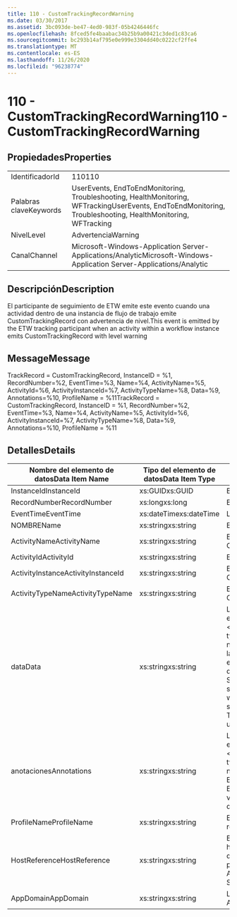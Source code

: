 ```yaml
---
title: 110 - CustomTrackingRecordWarning
ms.date: 03/30/2017
ms.assetid: 3bc093de-be47-4ed0-983f-05b4246446fc
ms.openlocfilehash: 8fced5fe4baabac34b25b9a00421c3ded1c83ca6
ms.sourcegitcommit: bc293b14af795e0e999e3304dd40c0222cf2ffe4
ms.translationtype: MT
ms.contentlocale: es-ES
ms.lasthandoff: 11/26/2020
ms.locfileid: "96238774"
---
```

# <a name="110---customtrackingrecordwarning"></a><span data-ttu-id="af065-102">110 - CustomTrackingRecordWarning</span><span class="sxs-lookup"><span data-stu-id="af065-102">110 - CustomTrackingRecordWarning</span></span>

## <a name="properties"></a><span data-ttu-id="af065-103">Propiedades</span><span class="sxs-lookup"><span data-stu-id="af065-103">Properties</span></span>  
  
|||  
|-|-|  
|<span data-ttu-id="af065-104">Identificador</span><span class="sxs-lookup"><span data-stu-id="af065-104">Id</span></span>|<span data-ttu-id="af065-105">110</span><span class="sxs-lookup"><span data-stu-id="af065-105">110</span></span>|  
|<span data-ttu-id="af065-106">Palabras clave</span><span class="sxs-lookup"><span data-stu-id="af065-106">Keywords</span></span>|<span data-ttu-id="af065-107">UserEvents, EndToEndMonitoring, Troubleshooting, HealthMonitoring, WFTracking</span><span class="sxs-lookup"><span data-stu-id="af065-107">UserEvents, EndToEndMonitoring, Troubleshooting, HealthMonitoring, WFTracking</span></span>|  
|<span data-ttu-id="af065-108">Nivel</span><span class="sxs-lookup"><span data-stu-id="af065-108">Level</span></span>|<span data-ttu-id="af065-109">Advertencia</span><span class="sxs-lookup"><span data-stu-id="af065-109">Warning</span></span>|  
|<span data-ttu-id="af065-110">Canal</span><span class="sxs-lookup"><span data-stu-id="af065-110">Channel</span></span>|<span data-ttu-id="af065-111">Microsoft-Windows-Application Server-Applications/Analytic</span><span class="sxs-lookup"><span data-stu-id="af065-111">Microsoft-Windows-Application Server-Applications/Analytic</span></span>|  
  
## <a name="description"></a><span data-ttu-id="af065-112">Descripción</span><span class="sxs-lookup"><span data-stu-id="af065-112">Description</span></span>  

 <span data-ttu-id="af065-113">El participante de seguimiento de ETW emite este evento cuando una actividad dentro de una instancia de flujo de trabajo emite CustomTrackingRecord con advertencia de nivel.</span><span class="sxs-lookup"><span data-stu-id="af065-113">This event is emitted by the ETW tracking participant when an activity within a workflow instance emits CustomTrackingRecord with level warning</span></span>  
  
## <a name="message"></a><span data-ttu-id="af065-114">Message</span><span class="sxs-lookup"><span data-stu-id="af065-114">Message</span></span>  

 <span data-ttu-id="af065-115">TrackRecord = CustomTrackingRecord, InstanceID = %1, RecordNumber=%2, EventTime=%3, Name=%4, ActivityName=%5, ActivityId=%6, ActivityInstanceId=%7, ActivityTypeName=%8, Data=%9, Annotations=%10, ProfileName = %11</span><span class="sxs-lookup"><span data-stu-id="af065-115">TrackRecord = CustomTrackingRecord, InstanceID = %1, RecordNumber=%2, EventTime=%3, Name=%4, ActivityName=%5, ActivityId=%6, ActivityInstanceId=%7, ActivityTypeName=%8, Data=%9, Annotations=%10, ProfileName = %11</span></span>  
  
## <a name="details"></a><span data-ttu-id="af065-116">Detalles</span><span class="sxs-lookup"><span data-stu-id="af065-116">Details</span></span>  
  
|<span data-ttu-id="af065-117">Nombre del elemento de datos</span><span class="sxs-lookup"><span data-stu-id="af065-117">Data Item Name</span></span>|<span data-ttu-id="af065-118">Tipo del elemento de datos</span><span class="sxs-lookup"><span data-stu-id="af065-118">Data Item Type</span></span>|<span data-ttu-id="af065-119">Descripción</span><span class="sxs-lookup"><span data-stu-id="af065-119">Description</span></span>|  
|--------------------|--------------------|-----------------|  
|<span data-ttu-id="af065-120">InstanceId</span><span class="sxs-lookup"><span data-stu-id="af065-120">InstanceId</span></span>|<span data-ttu-id="af065-121">xs:GUID</span><span class="sxs-lookup"><span data-stu-id="af065-121">xs:GUID</span></span>|<span data-ttu-id="af065-122">El id. de instancia del flujo de trabajo.</span><span class="sxs-lookup"><span data-stu-id="af065-122">The instance id for the workflow</span></span>|  
|<span data-ttu-id="af065-123">RecordNumber</span><span class="sxs-lookup"><span data-stu-id="af065-123">RecordNumber</span></span>|<span data-ttu-id="af065-124">xs:long</span><span class="sxs-lookup"><span data-stu-id="af065-124">xs:long</span></span>|<span data-ttu-id="af065-125">El número de secuencia del registro emitido.</span><span class="sxs-lookup"><span data-stu-id="af065-125">The sequence number of the emitted record</span></span>|  
|<span data-ttu-id="af065-126">EventTime</span><span class="sxs-lookup"><span data-stu-id="af065-126">EventTime</span></span>|<span data-ttu-id="af065-127">xs:dateTime</span><span class="sxs-lookup"><span data-stu-id="af065-127">xs:dateTime</span></span>|<span data-ttu-id="af065-128">La hora en UTC cuando se emitió el evento.</span><span class="sxs-lookup"><span data-stu-id="af065-128">The time in UTC when the event was emitted</span></span>|  
|<span data-ttu-id="af065-129">NOMBRE</span><span class="sxs-lookup"><span data-stu-id="af065-129">Name</span></span>|<span data-ttu-id="af065-130">xs:string</span><span class="sxs-lookup"><span data-stu-id="af065-130">xs:string</span></span>|<span data-ttu-id="af065-131">El nombre de la clase CustomTrackingRecord.</span><span class="sxs-lookup"><span data-stu-id="af065-131">The name of the CustomTrackingRecord</span></span>|  
|<span data-ttu-id="af065-132">ActivityName</span><span class="sxs-lookup"><span data-stu-id="af065-132">ActivityName</span></span>|<span data-ttu-id="af065-133">xs:string</span><span class="sxs-lookup"><span data-stu-id="af065-133">xs:string</span></span>|<span data-ttu-id="af065-134">El nombre de la actividad que emitió la clase CustomTrackingRecord.</span><span class="sxs-lookup"><span data-stu-id="af065-134">The name of the activity that emitted the CustomTrackingRecord</span></span>|  
|<span data-ttu-id="af065-135">ActivityId</span><span class="sxs-lookup"><span data-stu-id="af065-135">ActivityId</span></span>|<span data-ttu-id="af065-136">xs:string</span><span class="sxs-lookup"><span data-stu-id="af065-136">xs:string</span></span>|<span data-ttu-id="af065-137">El id. de la actividad que emitió la clase CustomTrackingRecord.</span><span class="sxs-lookup"><span data-stu-id="af065-137">The id of the activity that emitted the CustomTrackingRecord</span></span>|  
|<span data-ttu-id="af065-138">ActivityInstance</span><span class="sxs-lookup"><span data-stu-id="af065-138">ActivityInstanceId</span></span>|<span data-ttu-id="af065-139">xs:string</span><span class="sxs-lookup"><span data-stu-id="af065-139">xs:string</span></span>|<span data-ttu-id="af065-140">El id. de instancia de la actividad que emitió la clase CustomTrackingRecord.</span><span class="sxs-lookup"><span data-stu-id="af065-140">The instance id of the activity that emitted the CustomTrackingRecord</span></span>|  
|<span data-ttu-id="af065-141">ActivityTypeName</span><span class="sxs-lookup"><span data-stu-id="af065-141">ActivityTypeName</span></span>|<span data-ttu-id="af065-142">xs:string</span><span class="sxs-lookup"><span data-stu-id="af065-142">xs:string</span></span>|<span data-ttu-id="af065-143">El nombre de la actividad que emitió la clase CustomTrackingRecord.</span><span class="sxs-lookup"><span data-stu-id="af065-143">The name of the activity that emitted the CustomTrackingRecord</span></span>|  
|<span data-ttu-id="af065-144">data</span><span class="sxs-lookup"><span data-stu-id="af065-144">Data</span></span>|<span data-ttu-id="af065-145">xs:string</span><span class="sxs-lookup"><span data-stu-id="af065-145">xs:string</span></span>|<span data-ttu-id="af065-146">Los datos a los que se realizó el seguimiento con este evento.</span><span class="sxs-lookup"><span data-stu-id="af065-146">The data that was tracked with this event.</span></span>  <span data-ttu-id="af065-147">Los valores se almacenan en un elemento XML con el formato de valor de dataFormat \<items> \< item  name = "dataName" type="System.String"> \</item> \</items> .</span><span class="sxs-lookup"><span data-stu-id="af065-147">The values are stored in an xml element in the format \<items>\< item  name = "dataName" type="System.String">dataValue\</item>\</items>.</span></span>  <span data-ttu-id="af065-148">Si no se realiza el seguimiento de ningún dato, la cadena contiene \<items/> .</span><span class="sxs-lookup"><span data-stu-id="af065-148">If no data was tracked then the string contains \<items/>.</span></span> <span data-ttu-id="af065-149">El tamaño del evento ETW está limitado por el tamaño de búfer de ETW o la carga útil máxima para un evento ETW.</span><span class="sxs-lookup"><span data-stu-id="af065-149">The ETW event size is limited by the ETW buffer size or the max payload for an ETW event.</span></span> <span data-ttu-id="af065-150">Si el tamaño del evento supera los límites de ETW, el evento se trunca quitando las anotaciones y reemplazando el valor de datos por \<items> ... \</items> .  Los tipos siguientes se almacenan como su valor devuelto por ToString (); String, Char, bool, int, Short, Long, uint, ushort, Ulong, System. single, Float, Double, System. GUID, System. DateTimeOffset, System. DateTime.</span><span class="sxs-lookup"><span data-stu-id="af065-150">If the size of the event exceeds the ETW limits, then the event is truncated by dropping the annotations and replacing the data value with \<items>...\</items>.  The following types are stored as their value as returned by ToString(); string,char,bool,int,short,long,uint,ushort,ulong,System.Single,float,double,System.Guid,System.DateTimeOffset,System.DateTime.</span></span>  <span data-ttu-id="af065-151">Todos los demás tipos se serializan con System.Runtime.Serialization.NetDataContractSerializer.</span><span class="sxs-lookup"><span data-stu-id="af065-151">All other types are serialized using System.Runtime.Serialization.NetDataContractSerializer.</span></span>|  
|<span data-ttu-id="af065-152">anotaciones</span><span class="sxs-lookup"><span data-stu-id="af065-152">Annotations</span></span>|<span data-ttu-id="af065-153">xs:string</span><span class="sxs-lookup"><span data-stu-id="af065-153">xs:string</span></span>|<span data-ttu-id="af065-154">Las anotaciones que se agregaron a este evento.</span><span class="sxs-lookup"><span data-stu-id="af065-154">The annotations that were added to this event.</span></span>  <span data-ttu-id="af065-155">Los valores se almacenan en un elemento XML con el formato \<items> \< item  name = "annotationName" type="System.String"> annotationValue \</item> \</items> .</span><span class="sxs-lookup"><span data-stu-id="af065-155">The values are stored in an xml element in the format \<items>\< item  name = "annotationName" type="System.String">annotationValue\</item>\</items>.</span></span>  <span data-ttu-id="af065-156">Si no se especifica ninguna anotación, la cadena contendrá \<items/> .</span><span class="sxs-lookup"><span data-stu-id="af065-156">If no annotations are specified then the string contains \<items/>.</span></span> <span data-ttu-id="af065-157">El tamaño del evento ETW está limitado por el tamaño de búfer de ETW o la carga útil máxima para un evento ETW.</span><span class="sxs-lookup"><span data-stu-id="af065-157">The ETW event size is limited by the ETW buffer size or the max payload for an ETW event.</span></span> <span data-ttu-id="af065-158">Si el tamaño del evento supera los límites de ETW, el evento se trunca quitando las anotaciones y reemplazando el valor de anotación por \<items> ... \</items> .</span><span class="sxs-lookup"><span data-stu-id="af065-158">If the size of the event exceeds the ETW limits, then the event is truncated by dropping the annotations and replacing the annotation value with \<items>...\</items>.</span></span>|  
|<span data-ttu-id="af065-159">ProfileName</span><span class="sxs-lookup"><span data-stu-id="af065-159">ProfileName</span></span>|<span data-ttu-id="af065-160">xs:string</span><span class="sxs-lookup"><span data-stu-id="af065-160">xs:string</span></span>|<span data-ttu-id="af065-161">El nombre o el perfil de seguimiento que dio como resultado que se emitiera este evento.</span><span class="sxs-lookup"><span data-stu-id="af065-161">The name or the tracking profile that resulted in this event being emitted</span></span>|  
|<span data-ttu-id="af065-162">HostReference</span><span class="sxs-lookup"><span data-stu-id="af065-162">HostReference</span></span>|<span data-ttu-id="af065-163">xs:string</span><span class="sxs-lookup"><span data-stu-id="af065-163">xs:string</span></span>|<span data-ttu-id="af065-164">En el caso de los servicios hospedados en web, este campo identifica de manera única el servicio en la jerarquía web.</span><span class="sxs-lookup"><span data-stu-id="af065-164">For web hosted services, this field uniquely identifies the service in the web hierarchy.</span></span>  <span data-ttu-id="af065-165">Su formato se define como ' ruta de acceso virtual de la aplicación del nombre del sitio web&#124;ruta de acceso virtual del servicio&#124;ServiceName ' ejemplo: ' sitio web predeterminado/CalculatorApplication&#124;/CalculatorService.svc&#124;CalculatorService '</span><span class="sxs-lookup"><span data-stu-id="af065-165">It's format is defined as 'Web Site Name Application Virtual Path&#124;Service Virtual Path&#124;ServiceName' Example: 'Default Web Site/CalculatorApplication&#124;/CalculatorService.svc&#124;CalculatorService'</span></span>|  
|<span data-ttu-id="af065-166">AppDomain</span><span class="sxs-lookup"><span data-stu-id="af065-166">AppDomain</span></span>|<span data-ttu-id="af065-167">xs:string</span><span class="sxs-lookup"><span data-stu-id="af065-167">xs:string</span></span>|<span data-ttu-id="af065-168">La cadena devuelta por AppDomain.CurrentDomain.FriendlyName.</span><span class="sxs-lookup"><span data-stu-id="af065-168">The string returned by AppDomain.CurrentDomain.FriendlyName.</span></span>|
